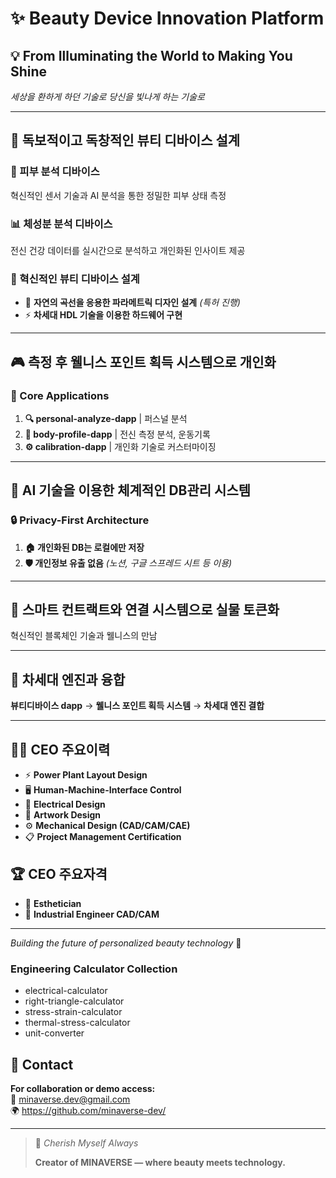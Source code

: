 # ✨ Beauty Device Innovation Platform

## 💡 From Illuminating the World to Making You Shine
*세상을 환하게 하던 기술로 당신을 빛나게 하는 기술로*

---

## 🎯 독보적이고 독창적인 뷰티 디바이스 설계

### 🔬 피부 분석 디바이스
혁신적인 센서 기술과 AI 분석을 통한 정밀한 피부 상태 측정

### 📊 체성분 분석 디바이스
전신 건강 데이터를 실시간으로 분석하고 개인화된 인사이트 제공

### 🚀 혁신적인 뷰티 디바이스 설계
- 🌿 **자연의 곡선을 응용한 파라메트릭 디자인 설계** *(특허 진행)*
- ⚡ **차세대 HDL 기술을 이용한 하드웨어 구현**

---

## 🎮 측정 후 웰니스 포인트 획득 시스템으로 개인화

### 📱 Core Applications

1. **🔍 personal-analyze-dapp** | 퍼스널 분석
2. **💪 body-profile-dapp** | 전신 측정 분석, 운동기록  
3. **⚙️ calibration-dapp** | 개인화 기술로 커스터마이징

---

## 🤖 AI 기술을 이용한 체계적인 DB관리 시스템

### 🔒 Privacy-First Architecture
1. **🏠 개인화된 DB는 로컬에만 저장**
2. **🛡️ 개인정보 유출 없음** *(노션, 구글 스프레드 시트 등 이용)*

---

## 🔗 스마트 컨트랙트와 연결 시스템으로 실물 토큰화

혁신적인 블록체인 기술과 웰니스의 만남

---

## 🚀 차세대 엔진과 융합

**뷰티디바이스 dapp** → **웰니스 포인트 획득 시스템** → **차세대 엔진 결합**

---

## 👨‍💼 CEO 주요이력

- ⚡ **Power Plant Layout Design**
- 🖥️ **Human-Machine-Interface Control**  
- 🔌 **Electrical Design**
- 🎨 **Artwork Design**
- ⚙️ **Mechanical Design (CAD/CAM/CAE)**
- 📋 **Project Management Certification**

## 🏆 CEO 주요자격

- 💄 **Esthetician**
- 🔧 **Industrial Engineer CAD/CAM**

---

*Building the future of personalized beauty technology* 🌟
 
### Engineering Calculator Collection
- electrical-calculator
- right-triangle-calculator
- stress-strain-calculator
- thermal-stress-calculator
- unit-converter

## 📧 Contact

**For collaboration or demo access:**  
📧 [minaverse.dev@gmail.com](mailto:minaverse.dev@gmail.com)  
🌍 https://github.com/minaverse-dev/

---
> 💎 *Cherish Myself Always*  
>  
> **Creator of MINAVERSE — where beauty meets technology.**
